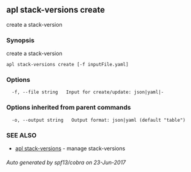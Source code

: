 ## apl stack-versions create

create a stack-version

### Synopsis


create a stack-version

```
apl stack-versions create [-f inputFile.yaml]
```

### Options

```
  -f, --file string   Input for create/update: json|yaml|-
```

### Options inherited from parent commands

```
  -o, --output string   Output format: json|yaml (default "table")
```

### SEE ALSO
* [apl stack-versions](apl_stack-versions.md)	 - manage stack-versions

###### Auto generated by spf13/cobra on 23-Jun-2017
